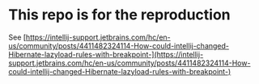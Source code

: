 # This repo is for the reproduction

See [https://intellij-support.jetbrains.com/hc/en-us/community/posts/4411482324114-How-could-intellij-changed-Hibernate-lazyload-rules-with-breakpoint-](https://intellij-support.jetbrains.com/hc/en-us/community/posts/4411482324114-How-could-intellij-changed-Hibernate-lazyload-rules-with-breakpoint-)
